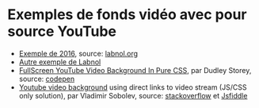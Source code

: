 # Exemples de fonds vidéo avec pour source YouTube

- [Exemple de 2016](http://code.eracom-pedagogique.ch/yt-video-bg/), source: [labnol.org](https://www.labnol.org/internet/youtube-video-background/27933/)
- [Autre exemple de Labnol](http://code.eracom-pedagogique.ch/yt-video-bg/alternate.html)
- [FullScreen YouTube Video Background In Pure CSS](http://code.eracom-pedagogique.ch/yt-video-bg/codepenPZyMrd.html), par Dudley Storey, source: [codepen](https://codepen.io/dudleystorey/pen/PZyMrd)
- [Youtube video background](http://code.eracom-pedagogique.ch/yt-video-bg/stack41616179.html) using direct links to video stream (JS/CSS only solution), par Vladimir Sobolev, source: [stackoverflow](https://stackoverflow.com/questions/41616179/youtube-video-header-background/45377998#45377998) et [Jsfiddle](https://jsfiddle.net/350D/uq1vvavf/)